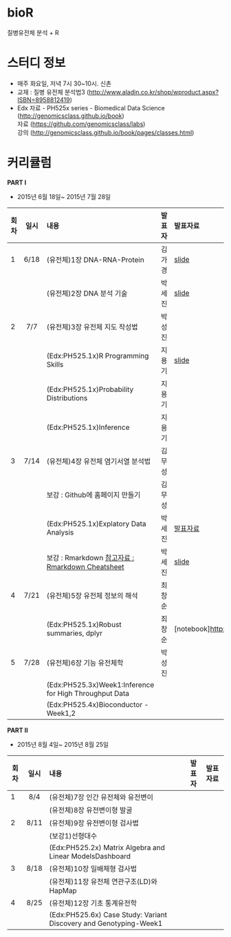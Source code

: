 # bioR
질병유전체 분석 + R


# 스터디 정보 
* 매주 화요일, 저녁 7시 30~10시. 신촌
* 교재 : 질병 유전체 분석법3 (http://www.aladin.co.kr/shop/wproduct.aspx?ISBN=8958812419)  
* Edx 자료 - PH525x series - Biomedical Data Science (http://genomicsclass.github.io/book)  
자료 (https://github.com/genomicsclass/labs)  
강의 (http://genomicsclass.github.io/book/pages/classes.html)  

# 커리큘럼
<b>PART I</b>
* 2015년 6월 18일~ 2015년 7월 28일  

| 회차  | 일시   | 내용                                  | 발표자  |              발표자료                    |
| ----- |:------:| :-------------------------------------|:-------:|:---------------------------------------- |
| 1 |6/18|(유전체)1장 DNA-RNA-Protein |김가경|[slide](https://drive.google.com/file/d/0B9e89I-4MR7jeHdhY3oxSk9uVk0)|
|   |    |(유전체)2장 DNA 분석 기술   |박세진|[slide](https://drive.google.com/file/d/0B-Pug9yuNAygX3EyUk5Femk0OVk)|
| 2 |7/7 |(유전체)3장 유전체 지도 작성법 |박성진 |                                          |
|   |    |(Edx:PH525.1x)R Programming Skills | 지용기  |  [slide](https://drive.google.com/open?id=0B6bSLTlVnagfOHpYMGlzaVhnekk)                                        |
|   |    |(Edx:PH525.1x)Probability Distributions| 지용기  |                                          |
|   |    |(Edx:PH525.1x)Inference                | 지용기  |                                         |
| 3 |7/14|(유전체)4장 유전체 염기서열 분석법 | 김무성 |        |
|   |    | 보강 : Github에  홈페이지 만들기 | 김무성 |
|   |    |(Edx:PH525.1x)Explatory Data Analysis | 박세진 |   [발표자료](./part1/Week3_150714/bioR_park1_week03_EDA_slide_sejinpark.md)  |
|   |    | 보강 : Rmarkdown  [참고자료 : Rmarkdown Cheatsheet](https://www.rstudio.com/.../2015/02/rmarkdown-cheatsheet.pdf)| 박세진 | [slide](./part1/Week3_150714/Rmarkdown_sejinpark.pdf)|
| 4 |7/21|(유전체)5장 유전체 정보의 해석  | 최창순 |   |
|   |    |(Edx:PH525.1x)Robust summaries, dplyr | 최창순 |[notebook]http://nbviewer.ipython.org/github/biospin/bioR/blob/master/part1/Week4_150721/bioR_part1_week4_Robust_dyplr_CS.ipynb   |
| 5 |7/28|(유전체)6장 기능 유전체학 | 박성진  |   |
|   |    |(Edx:PH525.3x)Week1:Inference for High Throughput Data |   |   |
|   |    |(Edx:PH525.4x)Bioconductor - Week1,2 |   |   |


<b>PART II</b>
* 2015년 8월 4일~ 2015년 8월 25일  

| 회차  | 일시   | 내용                                  | 발표자  |              발표자료                    |
| ----- |:------:| :-------------------------------------|:-------:|:---------------------------------------- |
| 1 |8/4|(유전체)7장 인간 유전체와 유전변이 		|   |       |
| 	|   |(유전체)8장 유전변이형 발굴          	|   |       |
| 2 |8/11|(유전체)9장 유전변이형 검사법 		|   |       |
| 	|   |(보강1)선형대수          	|   |       |
| 	|   |(Edx:PH525.2x) Matrix Algebra and Linear ModelsDashboard|   | |
| 3 |8/18|(유전체)10장 일배체형 검사법 		|   |       |
| 	|   |(유전체)11장 유전체 연관구조(LD)와 HapMap          	|   |       |
| 4 |8/25|(유전체)12장 기초 통계유전학		|   |       |
|   |    |(Edx:PH525.6x) Case Study: Variant Discovery and Genotyping-Week1|   |  |  

